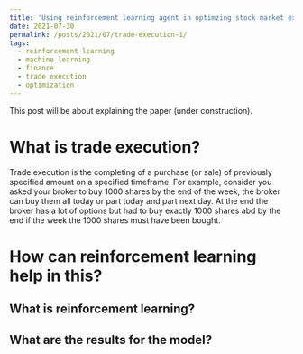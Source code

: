 ```yaml
---
title: 'Using reinforcement learning agent in optimzing stock market execution costs'
date: 2021-07-30
permalink: /posts/2021/07/trade-execution-1/
tags:
  - reinforcement learning
  - machine learning
  - finance
  - trade execution
  - optimization
---
```


This post will be about explaining the paper (under construction).


What is trade execution?
======
Trade execution is the completing of a purchase (or sale) of previously specified amount on a specified timeframe. For example, consider you asked your broker to buy 1000 shares by the end of the week, the broker can buy them all today or part today and part next day. At the end the broker has a lot of options but had to buy exactly 1000 shares abd by the end if the week the 1000 shares must have been bought.


How can reinforcement learning help in this?
======

What is reinforcement learning?
------

What are the results for the model?
------
